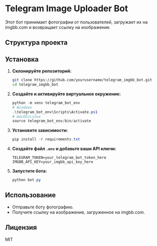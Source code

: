 # Telegram Image Uploader Bot

Этот бот принимает фотографии от пользователей, загружает их на imgbb.com и возвращает ссылку на изображение.

## Структура проекта


## Установка

1. **Склонируйте репозиторий:**
    ```bash
    git clone https://github.com/yourusername/telegram_imgbb_bot.git
    cd telegram_imgbb_bot
    ```

2. **Создайте и активируйте виртуальное окружение:**
    ```powershell
    python -m venv telegram_bot_env
    # Windows
    .\telegram_bot_env\Scripts\Activate.ps1
    # macOS/Linux
    source telegram_bot_env/bin/activate
    ```

3. **Установите зависимости:**
    ```powershell
    pip install -r requirements.txt
    ```

4. **Создайте файл `.env` и добавьте ваши API ключи:**
    ```env
    TELEGRAM_TOKEN=your_telegram_bot_token_here
    IMGBB_API_KEY=your_imgbb_api_key_here
    ```

5. **Запустите бота:**
    ```powershell
    python bot.py
    ```

## Использование

- Отправьте боту фотографию.
- Получите ссылку на изображение, загруженное на imgbb.com.

## Лицензия

MIT
